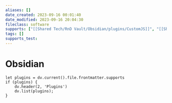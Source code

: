 ```yaml
---
aliases: []
date_created: 2023-09-16 00:01:40
date_modified: 2023-09-16 20:04:30
fileclass: software
supports: ["[[Shared Tech/RnD Vault/Obsidian/plugins/CustomJS]]", "[[Shared Tech/RnD Vault/Obsidian/plugins/Linter]]", "[[Shared Tech/RnD Vault/Obsidian/plugins/Metadata Menu]]", "[[Shared Tech/RnD Vault/Obsidian/plugins/ICS]]", "[[Shared Tech/RnD Vault/Obsidian/plugins/Jira Issue]]", "[[Shared Tech/RnD Vault/Obsidian/plugins/Open Gate]]", "[[Shared Tech/RnD Vault/Obsidian/plugins/Periodic Notes]]", "[[Shared Tech/RnD Vault/Obsidian/plugins/Tasks]]", "[[Shared Tech/RnD Vault/Obsidian/plugins/Year Timeline]]", "[[Shared Tech/RnD Vault/Obsidian/plugins/Templater]]"]
tags: []
supports_test: 
---
```


# Obsidian

```dataviewjs
let plugins = dv.current().file.frontmatter.supports
if (plugins) {
	dv.header(2, 'Plugins')
	dv.list(plugins);
}
```
